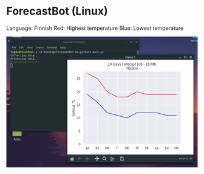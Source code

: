 # ForecastBot (Linux)

Language: Finnish
Red: Highest temperature
Blue: Lowest temperature

![alt text](https://github.com/tobdu399/ForecastBot/blob/master/forecastbot.png?raw=true)
